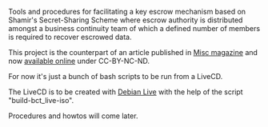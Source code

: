 Tools and procedures for facilitating a key escrow mechanism based on Shamir's Secret-Sharing Scheme where escrow authority is distributed amongst a business continuity team of which a defined number of members is required to recover escrowed data.

This project is the counterpart of an article published in [Misc magazine](http://www.ed-diamond.com/rubrique.php?id_rubrique=8) and now [available online](http://connect.ed-diamond.com/MISC/MISCHS-006/Sequestre-de-cles-mise-en-pratique-du-Shamir-s-Secret-Sharing-Scheme) under CC-BY-NC-ND.

For now it's just a bunch of bash scripts to be run from a LiveCD.

The LiveCD is to be created with [Debian Live](http://live.debian.net) with the help of the script "build-bct\_live-iso".

Procedures and howtos will come later.
